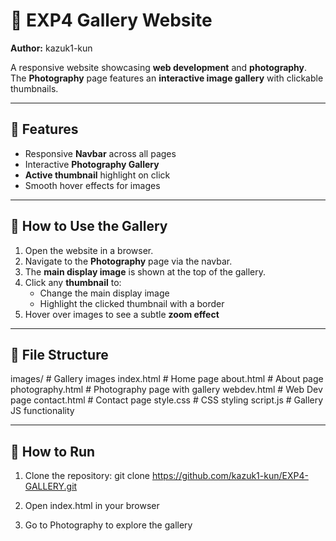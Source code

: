 # 📸 EXP4 Gallery Website

**Author:** kazuk1-kun  

A responsive website showcasing **web development** and **photography**.  
The **Photography** page features an **interactive image gallery** with clickable thumbnails.

---

## 🌟 Features

- Responsive **Navbar** across all pages  
- Interactive **Photography Gallery**  
- **Active thumbnail** highlight on click  
- Smooth hover effects for images  

---

## 🎯 How to Use the Gallery

1. Open the website in a browser.  
2. Navigate to the **Photography** page via the navbar.  
3. The **main display image** is shown at the top of the gallery.  
4. Click any **thumbnail** to:  
   - Change the main display image  
   - Highlight the clicked thumbnail with a border  
5. Hover over images to see a subtle **zoom effect**  

---

## 📁 File Structure

images/ # Gallery images
index.html # Home page
about.html # About page
photography.html # Photography page with gallery
webdev.html # Web Dev page
contact.html # Contact page
style.css # CSS styling
script.js # Gallery JS functionality


---

## 🚀 How to Run

1. Clone the repository:
   git clone https://github.com/kazuk1-kun/EXP4-GALLERY.git

2. Open index.html in your browser

3. Go to Photography to explore the gallery
